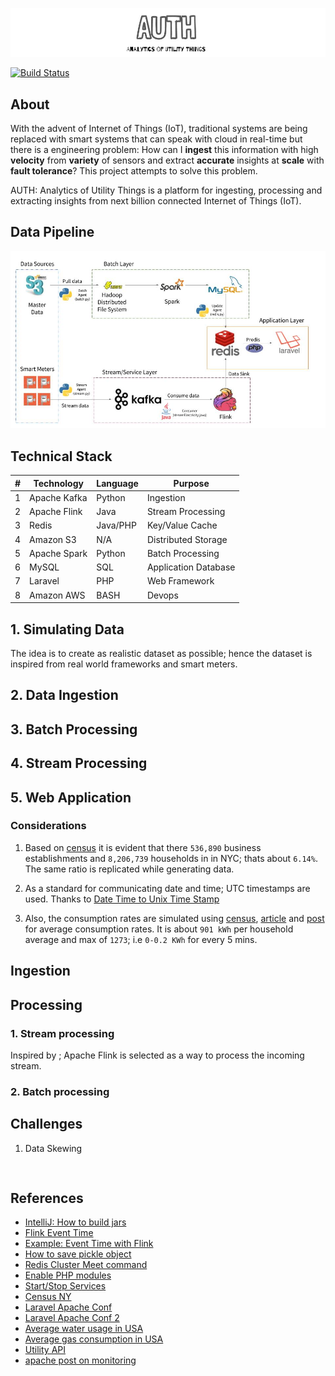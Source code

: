 ![cover](misc/images/cover.png)

[![Build Status](https://travis-ci.org/PseudoAj/MyInsightRepo.svg?branch=master)](https://travis-ci.org/PseudoAj/MyInsightRepo)

## About

With the advent of Internet of Things (IoT), traditional systems are being replaced with smart systems that can speak with cloud in real-time but there is a engineering problem: How can I **ingest** this information with high **velocity** from **variety** of sensors and extract **accurate** insights at **scale** with **fault tolerance**? This project attempts to solve this problem.

AUTH: Analytics of Utility Things is a platform for ingesting, processing and extracting insights from next billion connected Internet of Things (IoT).

## Data Pipeline

![pipeline](misc/images/pipeline.jpg)

## Technical Stack

| **#**| **Technology**   | **Language** | **Purpose**              |
|---|--------------|----------|----------------------|
| 1 | Apache Kafka | Python   | Ingestion            |
| 2 | Apache Flink | Java     | Stream Processing    |
| 3 | Redis        | Java/PHP | Key/Value Cache      |
| 4 | Amazon S3    | N/A      | Distributed Storage  |
| 5 | Apache Spark | Python   | Batch Processing     |
| 6 | MySQL        | SQL      | Application Database |
| 7 | Laravel      | PHP      | Web Framework        |
| 8 | Amazon AWS   | BASH     | Devops               |

## 1. Simulating Data

The idea is to create as realistic dataset as possible; hence the dataset is inspired from real world frameworks and smart meters.

## 2. Data Ingestion

## 3. Batch Processing

## 4. Stream Processing

## 5. Web Application

### Considerations

1. Based on [census](http://www.census.gov/quickfacts/table/PST045216/36) it is evident that there `536,890` business establishments and `8,206,739` households in in NYC; thats about `6.14%`. The same ratio is replicated while generating data.

1. As a standard for communicating date and time; UTC timestamps are used. Thanks to [Date Time to Unix Time Stamp](http://stackoverflow.com/a/35106099/4085019)

1. Also, the consumption rates are simulated using [census](https://www.eia.gov/tools/faqs/faq.cfm?id=97&t=3), [article](https://www.electricchoice.com/blog/electricity-on-average-do-homes/) and [post](https://www.makeitcheaper.com/business-energy/average-energy-usage-for-businesses.aspx) for average consumption rates. It is about `901 kWh` per household average and max of `1273`; i.e `0-0.2 KWh` for every 5 mins.

## Ingestion

## Processing

### 1. Stream processing
Inspired by ; Apache Flink is selected as a way to process the incoming stream.

### 2. Batch processing

## Challenges

1. Data Skewing

<pre>

</pre>

## References

* [IntelliJ: How to build jars](http://stackoverflow.com/questions/1082580/how-to-build-jars-from-intellij-properly)
* [Flink Event Time](https://ci.apache.org/projects/flink/flink-docs-release-1.2/dev/event_time.html)
* [Example: Event Time with Flink](https://github.com/sameeraxiomine/flinkinaction/blob/acbc29ff20378af75b8e1effb0abc678e1ebb049/flinkinactionjava/src/main/java/com/manning/fia/c05/TumblingEventTimeUsingAscendingWM.java)
* [How to save pickle object](http://stackoverflow.com/questions/11218477/how-can-i-use-pickle-to-save-a-dict)
* [Redis Cluster Meet command](https://www.javacodegeeks.com/2015/09/redis-clustering.html)
* [Enable PHP modules](http://stackoverflow.com/questions/24351260/how-to-check-which-php-extensions-have-been-enabled-disabled-in-ubuntu-linux-12)
* [Start/Stop Services](http://askubuntu.com/questions/407075/how-to-read-service-status-all-results)
* [Census NY](http://www.census.gov/quickfacts/table/HSG010215/36)
* [Laravel Apache Conf](http://stackoverflow.com/questions/28242495/laravel-the-requested-url-was-not-found-on-this-server)
* [Laravel Apache Conf 2](https://www.howtoforge.com/tutorial/install-laravel-on-ubuntu-for-apache/)
* [Average water usage in USA](https://www3.epa.gov/watersense/pubs/indoor.html
)
* [Average gas consumption in USA](http://www.city-data.com/forum/long-island/1809660-what-normal-natural-gas-usage-price.html)
* [Utility API](https://utilityapi.com/docs#data-formats)
* [apache post on monitoring](https://flink.apache.org/news/2016/04/06/cep-monitoring.html)
